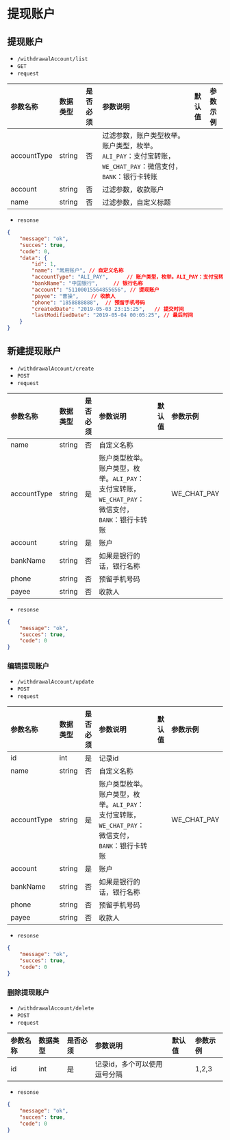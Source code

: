 # 提现账户
## 提现账户
- `/withdrawalAccount/list`
- `GET`
- `request`

| 参数名称 | 数据类型 | 是否必须 |参数说明|默认值|参数示例|
| :-----| :---- | :---- | :---- | :---- | :---- |
| accountType | string | 否 | 过滤参数，账户类型枚举。账户类型，枚举。`ALI_PAY`：支付宝转账，`WE_CHAT_PAY`：微信支付，`BANK`：银行卡转账|||
| account | string | 否 | 过滤参数，收款账户|||
| name | string | 否 | 过滤参数，自定义标题|||

- `resonse`
```json
{
    "message": "ok",
    "succes": true,
    "code": 0,
    "data": {
        "id": 1,
        "name": "常用账户", // 自定义名称
        "accountType": "ALI_PAY",      // 账户类型，枚举。ALI_PAY：支付宝转账，WE_CHAT_PAY：微信支付，BANK：银行卡转账
        "bankName": "中国银行",     // 银行名称
        "account": "51100015564855656", // 提现账户
        "payee": "曹操",    // 收款人
        "phone": "1858888888",  // 预留手机号码
        "createdDate": "2019-05-03 23:15:25",   // 提交时间
        "lastModifiedDate": "2019-05-04 00:05:25", // 最后时间
    }
}
```

## 新建提现账户
- `/withdrawalAccount/create`
- `POST`
- `request`

| 参数名称 | 数据类型 | 是否必须 |参数说明|默认值|参数示例|
| :-----| :---- | :---- | :---- | :---- | :---- |
|name|string|否|自定义名称|||
|accountType|string|是|账户类型枚举。账户类型，枚举。`ALI_PAY`：支付宝转账，`WE_CHAT_PAY`：微信支付，`BANK`：银行卡转账||WE_CHAT_PAY|
|account|string|是|账户|||
|bankName|string|否|如果是银行的话，银行名称|||
|phone|string|否|预留手机号码|||
|payee|string|否|收款人|||

- `resonse`
```json
{
    "message": "ok",
    "succes": true,
    "code": 0
}
```
### 编辑提现账户
- `/withdrawalAccount/update`
- `POST`
- `request`

| 参数名称 | 数据类型 | 是否必须 |参数说明|默认值|参数示例|
| :-----| :---- | :---- | :---- | :---- | :---- |
|id|int|是|记录id|||
|name|string|否|自定义名称|||
|accountType|string|是|账户类型枚举。账户类型，枚举。`ALI_PAY`：支付宝转账，`WE_CHAT_PAY`：微信支付，`BANK`：银行卡转账||WE_CHAT_PAY|
|account|string|是|账户|||
|bankName|string|否|如果是银行的话，银行名称|||
|phone|string|否|预留手机号码|||
|payee|string|否|收款人|||

- `resonse`
```json
{
    "message": "ok",
    "succes": true,
    "code": 0
}
```
### 删除提现账户
- `/withdrawalAccount/delete`
- `POST`
- `request`

| 参数名称 | 数据类型 | 是否必须 |参数说明|默认值|参数示例|
| :-----| :---- | :---- | :---- | :---- | :---- |
|id|int|是|记录id，多个可以使用逗号分隔||1,2,3|


- `resonse`
```json
{
    "message": "ok",
    "succes": true,
    "code": 0
}
```